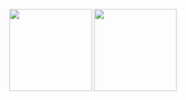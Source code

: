 <!-- ### Hi there 👋 -->

<!--
**almaceleste/almaceleste** is a ✨ _special_ ✨ repository because its `README.md` (this file) appears on your GitHub profile.

Here are some ideas to get you started:

- 🔭 I’m currently working on ...
- 🌱 I’m currently learning ...
- 👯 I’m looking to collaborate on ...
- 🤔 I’m looking for help with ...
- 💬 Ask me about ...
- 📫 How to reach me: ...
- 😄 Pronouns: ...
- ⚡ Fun fact: ...
-->

<!-- visitors -->
<!-- ![almaceleste](https://visitor-badge.laobi.icu/badge?page_id=almaceleste.almaceleste) -->

<!-- followers -->
<!-- [![Github](https://img.shields.io/github/followers/almaceleste?label=Follow&style=social)](https://github.com/almaceleste) -->

<!-- github statistics -->
<!-- ![github statistics](https://github-readme-stats.vercel.app/api?username=almaceleste&show_icons=true&theme=react) -->
<img src="https://github-readme-stats.vercel.app/api?username=almaceleste&show_icons=true&theme=react" height=150/>

<!-- github languages -->
<!-- ![github languages](https://github-readme-stats.vercel.app/api/top-langs/?username=almaceleste&layout=compact&theme=react) -->
<img src='https://github-readme-stats.vercel.app/api/top-langs/?username=almaceleste&layout=compact&theme=react' height=150/>

